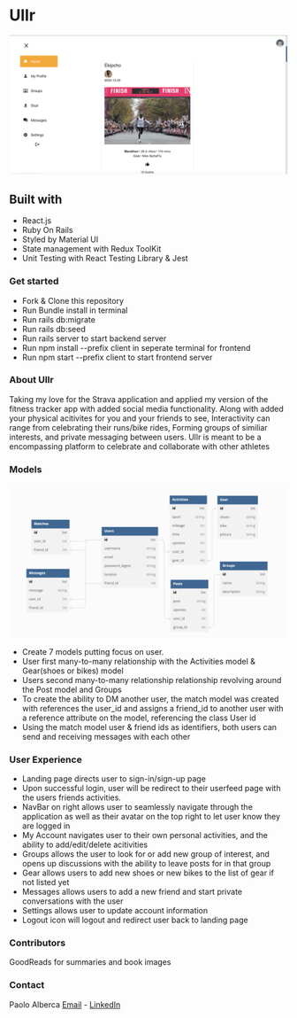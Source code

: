 
# Ullr

![Homepage](https://github.com/omgitsmiles/Ullr/blob/main/Screenshot%202022-12-29%20at%201.53.52%20PM.png)
## Built with

- React.js
- Ruby On Rails
- Styled by Material UI
- State management with Redux ToolKit
- Unit Testing with React Testing Library & Jest

### Get started

- Fork & Clone this repository
- Run Bundle install in terminal
- Run rails db:migrate
- Run rails db:seed
- Run rails server to start backend server
- Run npm install --prefix client in seperate terminal for frontend
- Run npm start --prefix client to start frontend server

### About Ullr

Taking my love for the Strava application and applied my version of the fitness tracker app with added social media functionality. Along with added your physical acitivites for you and your friends to see, Interactivity can range from celebrating their runs/bike rides, Forming groups of similiar interests, and private messaging between users. Ullr is meant to be a encompassing platform to celebrate and collaborate with other athletes

### Models
![Models](https://github.com/omgitsmiles/Ullr/blob/main/Screenshot%202022-12-29%20at%202.05.19%20PM.png)

- Create 7 models putting focus on user.
- User first many-to-many relationship with the Activities model & Gear(shoes or bikes) model
- Users second many-to-many relationship relationship revolving around the Post model and Groups
- To create the ability to DM another user, the match model was created with references the user_id and assigns a friend_id to another user with a reference attribute on the model, referencing the class User id 
- Using the match model user & friend ids as identifiers, both users can send and receiving messages with each other

### User Experience

- Landing page directs user to sign-in/sign-up page
- Upon successful login, user will be redirect to their userfeed page with the users friends activities.
- NavBar on right allows user to seamlessly navigate through the application as well as their avatar on the top right to let user know they are logged in
- My Account navigates user to their own personal activities, and the ability to add/edit/delete acitivities
- Groups allows the user to look for or add new group of interest, and opens up discussions with the ability to leave posts for in that group
- Gear allows users to add new shoes or new bikes to the list of gear if not listed yet
- Messages allows users to add a new friend and start private conversations with the user
- Settings allows user to update account information
- Logout icon will logout and redirect user back to landing page

### Contributors

GoodReads for summaries and book images

### Contact
Paolo Alberca [Email](mailto:paolo.alberca@gmail.com) - [LinkedIn](https://www.linkedin.com/in/paolo-alberca-069384b8/)